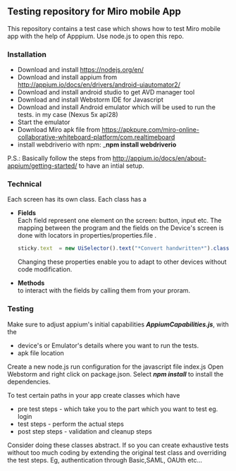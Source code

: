 ## Testing repository for Miro mobile App

This repository contains a test case which shows how to test Miro mobile app with the
help of Apppium. Use node.js to open this repo.

### Installation 
+ Download and install https://nodejs.org/en/
+ Download and install appium from http://appium.io/docs/en/drivers/android-uiautomator2/
+ Download and install android studio to get AVD manager tool
+ Download and install Webstorm IDE for Javascript
+ Download and install Android emulator which will be used to run the tests. in my case (Nexus 5x api28)
+ Start the emulator
+ Download Miro apk file from https://apkpure.com/miro-online-collaborative-whiteboard-platform/com.realtimeboard
+ install webdriverio with npm: ___npm install webdriverio__


P.S.: Basically follow the steps from http://appium.io/docs/en/about-appium/getting-started/ to have an intial setup.


### Technical

Each screen has its own class. Each class has a 
+ __Fields__<br>
    Each field represent one element on the screen: button, input etc.
    The mapping between the program and the fields on the Device's screen is done with locators in properties/properties.file .
    ```javascript
    sticky.text  = new UiSelector().text("*Convert handwritten*").className("android.widget.TextView")'
    ```
    Changing these properties enable you to adapt to other devices without code modification.

+ __Methods__ <br>
   to interact with the fields by calling them from your proram.
    
### Testing

Make sure to adjust appium's initial capabilities ___AppiumCapabilities.js___, with the 
  + device's or Emulator's details where you want to run the tests.  
  + apk file location
  
Create a new node.js run configuration for the javascript file index.js
Open Webstorm and right click on package.json. Select ___npm install___ to install the dependencies.


To test certain paths in your app create classes which have 
+ pre test steps - which take you to the part which you want to test eg. login
+ test steps - perform the actual steps
+ post step steps - validation and cleanup steps

Consider doing these classes abstract. If so you can create exhaustive tests without too much coding by extending the original test class and overriding the test steps. Eg, authentication through Basic,SAML, OAUth etc...

